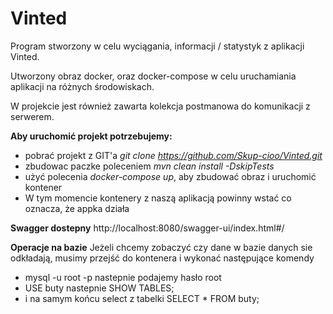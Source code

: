 # Vinted
Program stworzony w celu wyciągania, informacji / statystyk z aplikacji Vinted. 
 
Utworzony obraz docker, oraz docker-compose w celu uruchamiania aplikacji na różnych środowiskach.
 
W projekcie jest również zawarta kolekcja postmanowa do komunikacji z serwerem. 
 
**Aby uruchomić projekt potrzebujemy:**
- pobrać projekt z GIT'a *git clone https://github.com/Skup-cioo/Vinted.git*
- zbudowac paczke poleceniem *mvn clean install -DskipTests*
- użyć polecenia *docker-compose up*, aby zbudować obraz i uruchomić kontener 
-  W tym momencie kontenery z naszą aplikacją powinny wstać co oznacza, że appka działa
   
**Swagger dostepny** http://localhost:8080/swagger-ui/index.html#/

**Operacje na bazie** 
Jeżeli chcemy zobaczyć czy dane w bazie danych sie odkładają, musimy przejść do kontenera i wykonać następujące komendy 
 
- mysql -u root -p nastepnie podajemy hasło root
- USE buty nastepnie SHOW TABLES;
- i na samym końcu select z tabelki SELECT * FROM buty;
